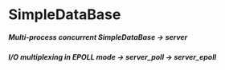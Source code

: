 # SimpleDataBase
##### Multi-process concurrent SimpleDataBase -> server
##### I/O multiplexing in EPOLL mode -> server_poll -> server_epoll
